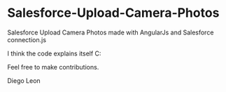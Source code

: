 # Salesforce-Upload-Camera-Photos
Salesforce Upload Camera Photos made with AngularJs and Salesforce connection.js

I think the code explains itself C:

Feel free to make contributions.

Diego Leon

